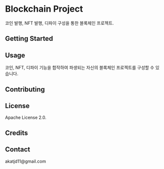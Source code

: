 <div>
  <h1>Blockchain Project</h1>
  <p>코인 발행, NFT 발행, 디파이 구성을 통한 블록체인 프로젝트.</p>
  <h2>Getting Started</h2>
  <p></p>
  <h2>Usage</h2>
  <p>코인, NFT, 디파이 기능을 합작하여 파생되는 자신의 블록체인 프로젝트를 구성할 수 있습니다.</p>
  <h2>Contributing</h2>
  <p></p>
  <h2>License</h2>
  <p>Apache License 2.0.</p>
  <h2>Credits</h2>
  <p></p>
  <h2>Contact</h2>
  <p>akatjd11@gmail.com</p>
</div>
